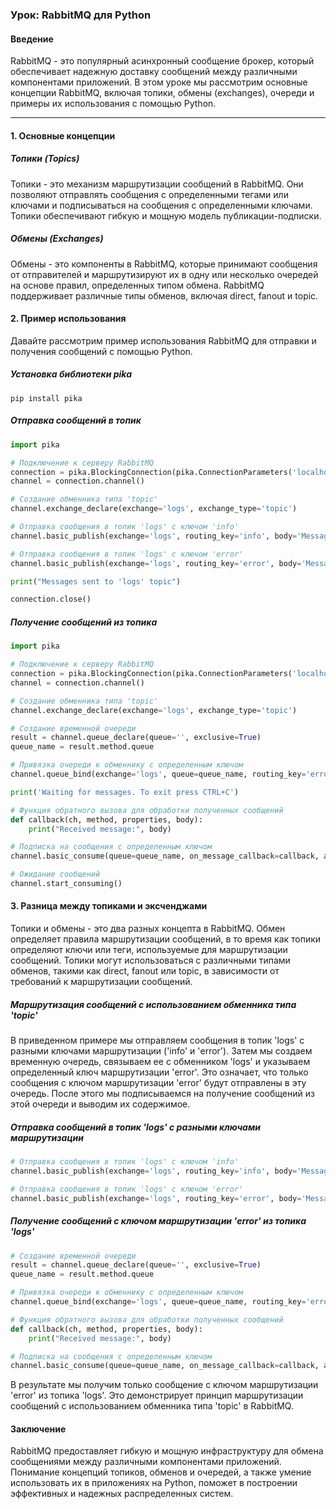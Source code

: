 ### Урок: RabbitMQ для Python

#### Введение

RabbitMQ - это популярный асинхронный сообщение брокер, который обеспечивает надежную доставку сообщений между различными компонентами приложений. В этом уроке мы рассмотрим основные концепции RabbitMQ, включая топики, обмены (exchanges), очереди и примеры их использования с помощью Python.

---

#### 1. Основные концепции

##### Топики (Topics)

Топики - это механизм маршрутизации сообщений в RabbitMQ. Они позволяют отправлять сообщения с определенными тегами или ключами и подписываться на сообщения с определенными ключами. Топики обеспечивают гибкую и мощную модель публикации-подписки.

##### Обмены (Exchanges)

Обмены - это компоненты в RabbitMQ, которые принимают сообщения от отправителей и маршрутизируют их в одну или несколько очередей на основе правил, определенных типом обмена. RabbitMQ поддерживает различные типы обменов, включая direct, fanout и topic.

#### 2. Пример использования

Давайте рассмотрим пример использования RabbitMQ для отправки и получения сообщений с помощью Python.

##### Установка библиотеки pika

```
pip install pika
```

##### Отправка сообщений в топик

```python
import pika

# Подключение к серверу RabbitMQ
connection = pika.BlockingConnection(pika.ConnectionParameters('localhost'))
channel = connection.channel()

# Создание обменника типа 'topic'
channel.exchange_declare(exchange='logs', exchange_type='topic')

# Отправка сообщения в топик 'logs' с ключом 'info'
channel.basic_publish(exchange='logs', routing_key='info', body='Message 1')

# Отправка сообщения в топик 'logs' с ключом 'error'
channel.basic_publish(exchange='logs', routing_key='error', body='Message 2')

print("Messages sent to 'logs' topic")

connection.close()
```

##### Получение сообщений из топика

```python
import pika

# Подключение к серверу RabbitMQ
connection = pika.BlockingConnection(pika.ConnectionParameters('localhost'))
channel = connection.channel()

# Создание обменника типа 'topic'
channel.exchange_declare(exchange='logs', exchange_type='topic')

# Создание временной очереди
result = channel.queue_declare(queue='', exclusive=True)
queue_name = result.method.queue

# Привязка очереди к обменнику с определенным ключом
channel.queue_bind(exchange='logs', queue=queue_name, routing_key='error')

print('Waiting for messages. To exit press CTRL+C')

# Функция обратного вызова для обработки полученных сообщений
def callback(ch, method, properties, body):
    print("Received message:", body)

# Подписка на сообщения с определенным ключом
channel.basic_consume(queue=queue_name, on_message_callback=callback, auto_ack=True)

# Ожидание сообщений
channel.start_consuming()
```

#### 3. Разница между топиками и эксченджами

Топики и обмены - это два разных концепта в RabbitMQ. Обмен определяет правила маршрутизации сообщений, в то время как топики определяют ключи или теги, используемые для маршрутизации сообщений. Топики могут использоваться с различными типами обменов, такими как direct, fanout или topic, в зависимости от требований к маршрутизации сообщений.

##### Маршрутизация сообщений с использованием обменника типа 'topic'

В приведенном примере мы отправляем сообщения в топик 'logs' с разными ключами маршрутизации ('info' и 'error'). Затем мы создаем временную очередь, связываем ее с обменником 'logs' и указываем определенный ключ маршрутизации 'error'. Это означает, что только сообщения с ключом маршрутизации 'error' будут отправлены в эту очередь. После этого мы подписываемся на получение сообщений из этой очереди и выводим их содержимое.

##### Отправка сообщений в топик 'logs' с разными ключами маршрутизации

```python
# Отправка сообщения в топик 'logs' с ключом 'info'
channel.basic_publish(exchange='logs', routing_key='info', body='Message 1')

# Отправка сообщения в топик 'logs' с ключом 'error'
channel.basic_publish(exchange='logs', routing_key='error', body='Message 2')
```

##### Получение сообщений с ключом маршрутизации 'error' из топика 'logs'

```python
# Создание временной очереди
result = channel.queue_declare(queue='', exclusive=True)
queue_name = result.method.queue

# Привязка очереди к обменнику с определенным ключом
channel.queue_bind(exchange='logs', queue=queue_name, routing_key='error')

# Функция обратного вызова для обработки полученных сообщений
def callback(ch, method, properties, body):
    print("Received message:", body)

# Подписка на сообщения с определенным ключом
channel.basic_consume(queue=queue_name, on_message_callback=callback, auto_ack=True)
```

В результате мы получим только сообщение с ключом маршрутизации 'error' из топика 'logs'. Это демонстрирует принцип маршрутизации сообщений с использованием обменника типа 'topic' в RabbitMQ.


#### Заключение

RabbitMQ предоставляет гибкую и мощную инфраструктуру для обмена сообщениями между различными компонентами приложений. Понимание концепций топиков, обменов и очередей, а также умение использовать их в приложениях на Python, поможет в построении эффективных и надежных распределенных систем.
